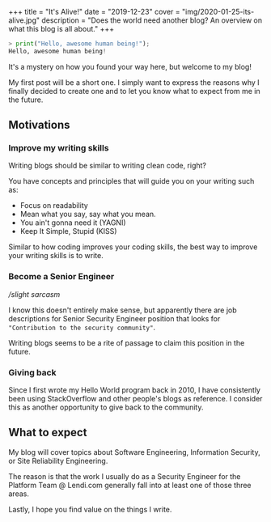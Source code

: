+++
title = "It's Alive!"
date = "2019-12-23"
cover = "img/2020-01-25-its-alive.jpg"
description = "Does the world need another blog? An overview on what this blog is all about."
+++

```python
> print("Hello, awesome human being!");
Hello, awesome human being!
```

It's a mystery on how you found your way here, but welcome to my blog!

My first post will be a short one. I simply want to express the reasons why I finally decided to create one and to let you know what to expect from me in the future.

## Motivations

### Improve my writing skills

Writing blogs should be similar to writing clean code, right?

You have concepts and principles that will guide you on your writing such as:

- Focus on readability
- Mean what you say, say what you mean.
- You ain't gonna need it (YAGNI)
- Keep It Simple, Stupid (KISS)

Similar to how coding improves your coding skills, the best way to improve your writing skills is to write.

### Become a Senior Engineer

_/slight sarcasm_

I know this doesn't entirely make sense, but apparently there are job descriptions for Senior Security Engineer position that looks for `"Contribution to the security community"`.

Writing blogs seems to be a rite of passage to claim this position in the future.

### Giving back

Since I first wrote my Hello World program back in 2010, I have consistently been using StackOverflow and other people's blogs as reference. I consider this as another opportunity to give back to the community.

## What to expect

My blog will cover topics about Software Engineering, Information Security, or Site Reliability Engineering.

The reason is that the work I usually do as a Security Engineer for the Platform Team @ Lendi.com generally fall into at least one of those three areas.

Lastly, I hope you find value on the things I write.

